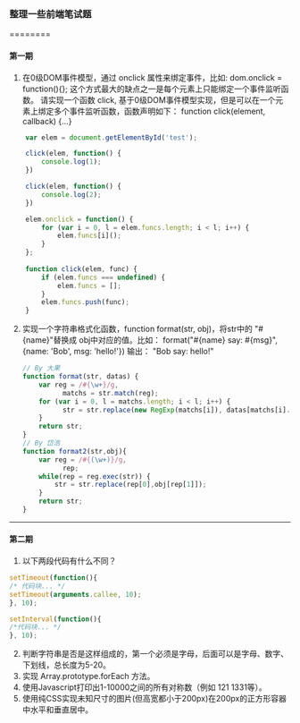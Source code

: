 ### 整理一些前端笔试题

========

#### 第一期

1. 在0级DOM事件模型，通过 onclick 属性来绑定事件，比如: dom.onclick = function(){}; 这个方式最大的缺点之一是每个元素上只能绑定一个事件监听函数。
请实现一个函数 click, 基于0级DOM事件模型实现，但是可以在一个元素上绑定多个事件监听函数，函数声明如下：
function click(element, callback) {…}
```javascript
    var elem = document.getElementById('test');

    click(elem, function() {
        console.log(1);
    })

    click(elem, function() {
        console.log(2);
    })

    elem.onclick = function() {
        for (var i = 0, l = elem.funcs.length; i < l; i++) {
            elem.funcs[i]();
        }
    };
    
    function click(elem, func) {
        if (elem.funcs === undefined) {
            elem.funcs = [];
        }
        elem.funcs.push(func);
    }
```


2. 实现一个字符串格式化函数，function format(str, obj)，将str中的 "#{name}"替换成 obj中对应的值。比如：
format("#{name} say: #{msg}", {name: 'Bob', msg: 'hello!'})
输出： "Bob say: hello!" 

    ```javascript
    // By 大果
    function format(str, datas) {
        var reg = /#{\w+}/g,
              matchs = str.match(reg);
        for (var i = 0, l = matchs.length; i < l; i++) {
              str = str.replace(new RegExp(matchs[i]), datas[matchs[i].slice(2, -1)]);
        }
        return str;
    }
    // By 岱浩
    function format2(str,obj){
        var reg = /#{(\w+)}/g,
              rep;
        while(rep = reg.exec(str)) {
            str = str.replace(rep[0],obj[rep[1]]);
        }
        return str;
    }
    ```

----------
#### 第二期

1. 以下两段代码有什么不同？

```javascript
setTimeout(function(){
/* 代码块... */ 
setTimeout(arguments.callee, 10); 
}, 10); 

setInterval(function(){ 
/*代码块... */ 
}, 10);
```
2. 判断字符串是否是这样组成的，第一个必须是字母，后面可以是字母、数字、下划线，总长度为5-20。
3. 实现 Array.prototype.forEach 方法。
4. 使用Javascript打印出1-10000之间的所有对称数（例如 121 1331等）。
5. 使用纯CSS实现未知尺寸的图片(但高宽都小于200px)在200px的正方形容器中水平和垂直居中。
